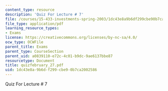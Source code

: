 ```yaml
---
content_type: resource
description: 'Quiz For Lecture # 7'
file: /courses/15-433-investments-spring-2003/1dc43e8a9b6df299cbe90b7ca2002586_quizfebruary_27.pdf
file_type: application/pdf
learning_resource_types:
- Exams
license: https://creativecommons.org/licenses/by-nc-sa/4.0/
ocw_type: OCWFile
parent_title: Exams
parent_type: CourseSection
parent_uid: a0839110-e72c-4c01-b9dc-9ae6137bbe87
resourcetype: Document
title: quizfebruary_27.pdf
uid: 1dc43e8a-9b6d-f299-cbe9-0b7ca2002586
---
```

Quiz For Lecture # 7